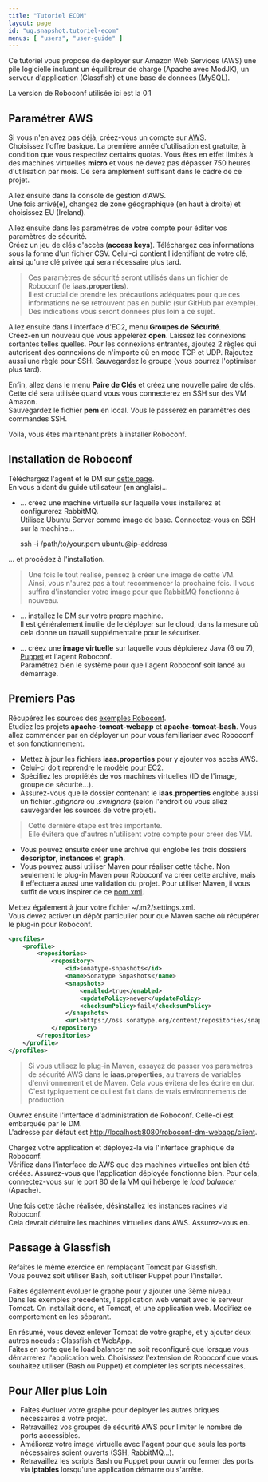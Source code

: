 ```yaml
---
title: "Tutoriel ECOM"
layout: page
id: "ug.snapshot.tutoriel-ecom"
menus: [ "users", "user-guide" ]
---
```


Ce tutoriel vous propose de déployer sur Amazon Web Services (AWS) une pile logicielle 
incluant un équilibreur de charge (Apache avec ModJK), un serveur d'application (Glassfish)
et une base de données (MySQL).

La version de Roboconf utilisée ici est la 0.1


## Paramétrer AWS

Si vous n'en avez pas déjà, créez-vous un compte sur [AWS](http://aws.amazon.com/fr/).    
Choisissez l'offre basique. La première année d'utilisation est gratuite, à condition que vous respectiez certains quotas.
Vous êtes en effet limités à des machines virtuelles **micro** et vous ne devez pas dépasser 750 
heures d'utilisation par mois. Ce sera amplement suffisant dans le cadre de ce projet.

Allez ensuite dans la console de gestion d'AWS.  
Une fois arrivé(e), changez de zone géographique (en haut à droite) et choisissez EU (Ireland).

Allez ensuite dans les paramètres de votre compte pour éditer vos paramètres de sécurité.  
Créez un jeu de clés d'accès (**access keys**). Téléchargez ces informations sous la forme d'un fichier CSV.
Celui-ci contient l'identifiant de votre clé, ainsi qu'une clé privée qui sera nécessaire plus tard.

> Ces paramètres de sécurité seront utilisés dans un fichier de Roboconf (le **iaas.properties**).  
> Il est crucial de prendre les précautions adéquates pour que ces informations ne se retrouvent
> pas en public (sur GitHub par exemple). Des indications vous seront données plus loin à ce sujet.

Allez ensuite dans l'interface d'EC2, menu **Groupes de Sécurité**.  
Créez-en un nouveau que vous appelerez **open**. Laissez les connexions sortantes telles quelles.
Pour les connexions entrantes, ajoutez 2 règles qui autorisent des connexions de n'importe où en mode TCP et UDP.
Rajoutez aussi une règle pour SSH. Sauvegardez le groupe (vous pourrez l'optimiser plus tard).

Enfin, allez dans le menu **Paire de Clés** et créez une nouvelle paire de clés.  
Cette clé sera utilisée quand vous vous connecterez en SSH sur des VM Amazon.  
Sauvegardez le fichier **pem** en local. Vous le passerez en paramètres des commandes SSH.

Voilà, vous êtes maintenant prêts à installer Roboconf.


## Installation de Roboconf

Téléchargez l'agent et le DM sur [cette page](../telecharger.html).  
En vous aidant du guide utilisateur (en anglais)...

* ... créez une machine virtuelle sur laquelle vous installerez et configurerez RabbitMQ.  
 Utilisez Ubuntu Server comme image de base. Connectez-vous en SSH sur la machine...
 
	ssh -i /path/to/your.pem ubuntu@ip-address
 
 ... et procédez à l'installation.
 
 > Une fois le tout réalisé, pensez à créer une image de cette VM.   
 > Ainsi, vous n'aurez pas à tout recommencer la prochaine fois. Il vous suffira d'instancier 
 > votre image pour que RabbitMQ fonctionne à nouveau.
 
* ... installez le DM sur votre propre machine.  
Il est généralement inutile de le déployer sur le cloud, dans la mesure où cela donne un travail
supplémentaire pour le sécuriser.

* ... créez une **image virtuelle** sur laquelle vous déploierez Java (6 ou 7), [Puppet](http://puppetlabs.com/) et l'agent Roboconf.   
Paramétrez bien le système pour que l'agent Roboconf soit lancé au démarrage.


## Premiers Pas

Récupérez les sources des [exemples Roboconf](https://github.com/roboconf/roboconf-examples).  
Etudiez les projets **apache-tomcat-webapp** et **apache-tomcat-bash**. Vous allez commencer par en déployer un
pour vous familiariser avec Roboconf et son fonctionnement.

* Mettez à jour les fichiers **iaas.properties** pour y ajouter vos accès AWS.
* Celui-ci doit reprendre le [modèle pour EC2](/en/user-guide/iaas-aws.html).
* Spécifiez les propriétés de vos machines virtuelles (ID de l'image, groupe de sécurité...).
* Assurez-vous que le dossier contenant le **iaas.properties** englobe aussi un fichier *.gitignore*
ou *.svnignore* (selon l'endroit où vous allez sauvegarder les sources de votre projet).

> Cette dernière étape est très importante.  
> Elle évitera que d'autres n'utilisent votre compte pour créer des VM.

* Vous pouvez ensuite créer une archive qui englobe les trois dossiers **descriptor**, **instances**
et **graph**.
* Vous pouvez aussi utiliser Maven pour réaliser cette tâche. Non seulement le plug-in Maven pour
Roboconf va créer cette archive, mais il effectuera aussi une validation du projet. Pour utiliser Maven,
il vous suffit de vous inspirer de ce 
[pom.xml](https://github.com/roboconf/roboconf-maven-plugin/blob/master/src/test/projects/project--valid/pom.xml).

Mettez également à jour votre fichier ~/.m2/settings.xml.  
Vous devez activer un dépôt particulier pour que Maven sache où récupérer
le plug-in pour Roboconf.

```xml
<profiles>
	<profile>
		<repositories>
			<repository>
				<id>sonatype-snpashots</id>
				<name>Sonatype Snpashots</name>
				<snapshots>
					<enabled>true</enabled>
					<updatePolicy>never</updatePolicy>
					<checksumPolicy>fail</checksumPolicy>
				</snapshots>
				<url>https://oss.sonatype.org/content/repositories/snapshots</url>
			</repository>
		</repositories>
	</profile>
</profiles>
```

> Si vous utilisez le plug-in Maven, essayez de passer vos paramètres de sécurité AWS dans le **iaas.properties**,
> au travers de variables d'environnement et de Maven. Cela vous évitera de les écrire en dur. C'est
> typiquement ce qui est fait dans de vrais environnements de production.


Ouvrez ensuite l'interface d'administration de Roboconf. Celle-ci est embarquée par le DM.  
L'adresse par défaut est [http://localhost:8080/roboconf-dm-webapp/client](http://localhost:8080/roboconf-dm-webapp/client).

Chargez votre application et déployez-la via l'interface graphique de Roboconf.  
Vérifiez dans l'interface de AWS que des machines virtuelles ont bien été créées.  Assurez-vous que
l'application déployée fonctionne bien. Pour cela, connectez-vous sur le port 80 de la VM qui héberge le *load balancer* (Apache).

Une fois cette tâche réalisée, désinstallez les instances racines via Roboconf.  
Cela devrait détruire les machines virtuelles dans AWS. Assurez-vous en.


## Passage à Glassfish

Refaîtes le même exercice en remplaçant Tomcat par Glassfish.  
Vous pouvez soit utiliser Bash, soit utiliser Puppet pour l'installer.

Faîtes également évoluer le graphe pour y ajouter une 3ème niveau.  
Dans les exemples précédents, l'application web venait avec le serveur Tomcat. On installait donc, et Tomcat,
et une application web. Modifiez ce comportement en les séparant.

En résumé, vous devez enlever Tomcat de votre graphe, et y ajouter deux autres noeuds : Glassfish et WebApp.  
Faîtes en sorte que le load balancer ne soit reconfiguré que lorsque vous démarrerez l'application web.
Choisissez l'extension de Roboconf que vous souhaitez utiliser (Bash ou Puppet) et compléter les scripts
nécessaires.


## Pour Aller plus Loin

* Faîtes évoluer votre graphe pour déployer les autres briques nécessaires à votre projet.
* Retravaillez vos groupes de sécurité AWS pour limiter le nombre de ports accessibles.
* Améliorez votre image virtuelle avec l'agent pour que seuls les ports nécessaires soient ouverts (SSH, RabbitMQ...).
* Retravaillez les scripts Bash ou Puppet pour ouvrir ou fermer des ports via **iptables** lorsqu'une application démarre
ou s'arrête.
